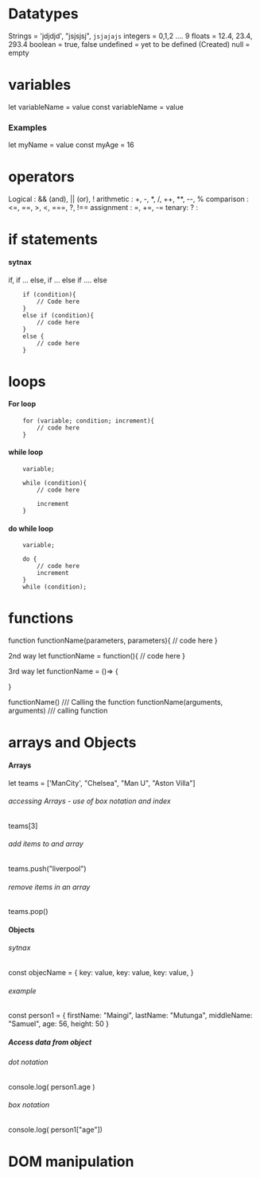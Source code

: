 # Datatypes
Strings = 'jdjdjd', "jsjsjsj", `jsjajajs`
integers =  0,1,2 .... 9
floats = 12.4, 23.4, 293.4
boolean = true, false
undefined = yet to be defined (Created)
null = empty

# variables
let variableName = value
const variableName = value

### Examples
let myName = value
const myAge =  16

# operators
Logical : && (and), || (or), !
arithmetic : +, -, *, /, ++, **, --, %
comparison : <=, ==, >, <, ===, ?, !==
assignment : =, +=, -=
tenary: ? :

# if statements
#### sytnax
if, 
if ... else, 
if ... else if .... else

```
    if (condition){
        // Code here
    }
    else if (condition){
        // code here
    }
    else {
        // code here
    }
```

# loops
#### For loop
```
    for (variable; condition; increment){
        // code here
    }
```
#### while loop
```
    variable;

    while (condition){
        // code here
        
        increment
    }
```
#### do while loop

```
    variable;

    do {
        // code here
        increment
    }
    while (condition);
```


# functions
function functionName(parameters, parameters){
    // code here 
}

2nd way
let functionName = function(){
    // code here
} 

3rd way
let functionName = ()=> {

}

functionName()  /// Calling the function
functionName(arguments, arguments) /// calling function

# arrays and Objects
#### Arrays
let teams = ['ManCity', "Chelsea", "Man U", "Aston Villa"]

###### accessing Arrays - use of box notation and index
teams[3]

###### add items to and array
teams.push("liverpool")

###### remove items in an array
teams.pop()


#### Objects
###### sytnax
const objecName = {
    key: value,
    key: value,
    key: value,
}


###### example
const person1 = {
    firstName: "Maingi",
    lastName: "Mutunga",
    middleName: "Samuel",
    age: 56,
    height: 50
}
##### Access data from object
###### dot notation
console.log( person1.age )

###### box notation
console.log( person1["age"])




# DOM manipulation